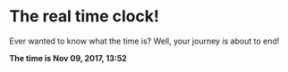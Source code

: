 # The real time clock!

Ever wanted to know what the time is? Well, your journey is about to end!

**The time is Nov 09, 2017, 13:52**